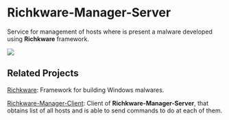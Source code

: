 # Richkware-Manager-Server

Service for management of hosts where is present a malware developed using **Richkware** framework.

 <img src="http://richk.altervista.org/Richkware-Manager-ServerGitHub.jpeg">

## Related Projects

[Richkware](https://github.com/richkmeli/Richkware): Framework for building Windows malwares.

[Richkware-Manager-Client](https://github.com/richkmeli/Richkware-Manager-Client): Client of **Richkware-Manager-Server**, that obtains list of all hosts and is able to send commands to do at each of them.
